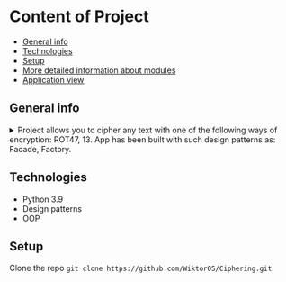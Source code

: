 # Content of Project 
* [General info](#general-info)
* [Technologies](#technologies)
* [Setup](#setup)
* [More detailed information about modules](#more-detailed-information-about-modules)
* [Application view](#application-view)

## General info
<details>
<summary>Project allows you to cipher any text with one of the following ways of encryption: ROT47, 13. App has been built with such design patterns as: Facade, Factory.
</details>

## Technologies
<ul>
<li>Python 3.9</li>
<li>Design patterns</li>
<li>OOP</li>
</ul>

## Setup
Clone the repo
```git clone https://github.com/Wiktor05/Ciphering.git```

